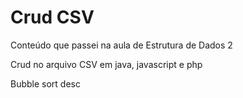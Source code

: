 # Crud CSV

Conteúdo que passei na aula de Estrutura de Dados 2

Crud no arquivo CSV em java, javascript e php

Bubble sort desc
